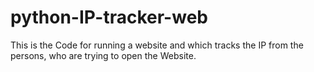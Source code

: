 # python-IP-tracker-web
This is the Code for running a website and which tracks the IP from the persons, who are trying to open the Website. 

